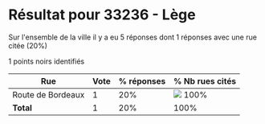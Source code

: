 # Résultat pour 33236 - Lège

Sur l'ensemble de la ville il y a eu 5 réponses dont 1 réponses avec une rue citée (20%)

1 points noirs identifiés

| Rue | Vote | % réponses | % Nb rues cités|
|-----|------|------------|----------------|
| Route de Bordeaux | 1 | 20% | <img src="../../img/bar_100.gif" />&nbsp;100%|
| **Total** | 1 | 20% | 100%|
